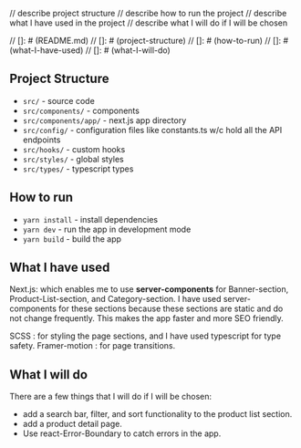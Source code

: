 // describe project structure
// describe how to run the project
// describe what I have used in the project
// describe what I will do if I will be chosen

// []: # (README.md)
// []: # (project-structure)
// []: # (how-to-run)
// []: # (what-I-have-used)
// []: # (what-I-will-do)

## Project Structure

- `src/` - source code
- `src/components/` - components
- `src/components/app/` - next.js app directory
- `src/config/` - configuration files like constants.ts w/c hold all the API endpoints
- `src/hooks/` - custom hooks
- `src/styles/` - global styles
- `src/types/` - typescript types

## How to run

- `yarn install` - install dependencies
- `yarn dev` - run the app in development mode
- `yarn build` - build the app

## What I have used

 Next.js:  which enables me to use **server-components** for Banner-section, Product-List-section, and Category-section. I have used  server-components for these sections because these sections are static and do not change frequently. This makes the app faster and more SEO friendly.

 SCSS : for styling the page sections, and I have used typescript for type safety.
 Framer-motion :  for page transitions.


## What I will do
There are a few things that I will do if I will be chosen: 
- add a search bar, filter, and sort functionality to the product list section.
- add a product detail page.
- Use react-Error-Boundary to catch errors in the app.

